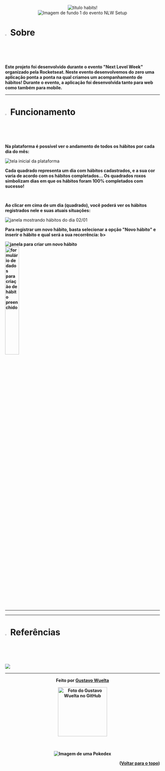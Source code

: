 </div>

<p align="center">
    <img src="https://cdn.discordapp.com/attachments/1062571674286960680/1066460929140723712/habits.png" alt="titulo habits!" />
    <br>
    <img src="https://cdn.discordapp.com/attachments/1062571674286960680/1066459188320010281/onestep.png" alt="Imagem de fundo 1 do evento NLW Setup"/>
<br>

<h1> <img width="2%" src="https://cdn.discordapp.com/attachments/1062571674286960680/1066461720475861002/quadrado.png" alt="logotipo pokebola"/> Sobre </h1>

<p> <b> Este projeto foi desenvolvido durante o evento "Next Level Week" organizado pela Rocketseat. Neste evento desenvolvemos do zero uma aplicação ponta a ponta na qual criamos um acompanhamento de hábitos! Durante o evento, a aplicação foi desenvolvida tanto para web como também para mobile. </b> </p>

<hr>

<h1> <img width="2%" src="https://cdn.discordapp.com/attachments/1062571674286960680/1066461720475861002/quadrado.png" alt="quadrado roxo"/> Funcionamento </h1>

<p> <b>Na plataforma é possível ver o andamento de todos os hábitos por cada dia do mês: </b> </p>
<img src="https://media.discordapp.net/attachments/1062571674286960680/1066466405165309972/image.png?width=834&height=463" alt="tela inicial da plataforma"/>
<p> <b>Cada quadrado representa um dia com hábitos cadastrados, e a sua cor varia de acordo com os hábitos completados... Os quadrados roxos simbolizam dias em que os hábitos foram 100% completados com sucesso! </b> </p>

<br>

<p> <b>Ao clicar em cima de um dia (quadrado), você poderá ver os hábitos registrados nele e suas atuais situações: </b> </p>
<img src="https://cdn.discordapp.com/attachments/1062571674286960680/1066466515278385243/image.png" alt="janela mostrando hábitos do dia 02/01" />

<br>
    
<p> <b>Para registrar um novo hábito, basta selecionar a opção "Novo hábito" e inserir o hábito e qual será a sua recorrência: b> </p>
<img src="https://media.discordapp.net/attachments/1062571674286960680/1066466746233520188/image.png" alt="janela para criar um novo hábito" />
<br>
<img width="30%" src="https://media.discordapp.net/attachments/1062571674286960680/1066466677803450498/image.png" alt="formulário de dados para criação de hábito preenchido" />

<hr>

<!---
    <h1> <img width="2%" src="https://cdn.discordapp.com/attachments/1062571674286960680/1066461720475861002/quadrado.png" alt="logotipo pokebola"/> Tecnologias </h1>

    <p> <b> As seguintes tecnologias foram usadas no desenvolvimento deste projeto:</b> </p>

    <div align="left"> 
    <img width="5%" src="https://cdn.jsdelivr.net/gh/devicons/devicon/icons/html5/html5-original-wordmark.svg" />
    <img width="5%" src="https://cdn.jsdelivr.net/gh/devicons/devicon/icons/css3/css3-original-wordmark.svg" /> 
    <img width="4%" src="https://cdn.jsdelivr.net/gh/devicons/devicon/icons/javascript/javascript-original.svg" />
-->

</div>

<hr>

<h1> <img width="2%" src="https://cdn.discordapp.com/attachments/1062571674286960680/1066461720475861002/quadrado.png" alt="logotipo pokebola"/> Referências </h1>

<a href="https://www.rocketseat.com.br"><img src="https://cdn.discordapp.com/attachments/1062571674286960680/1066471537886113972/rocketseat.png"></a>

<hr>

<div align="center"> 
<p> <b> Feito por <a href="https://github.com/GuWuelta" target="_blank">Gustavo Wuelta</a></b> </p>
<img src="https://avatars.githubusercontent.com/u/101107981?v=4" width="160px;" alt="Foto do Gustavo Wuelta no GitHub"/><br>
</div>

<br>
<br>

<p align="center">
    <img src="https://media.discordapp.net/attachments/1062571674286960680/1066473187086450768/Wallpaper_-_2560x1080.png?width=834&height=352" alt="Imagem de uma Pokedex"/>
    
<p align="right">(<a href="#top">Voltar para o topo</a>)</p>
   
